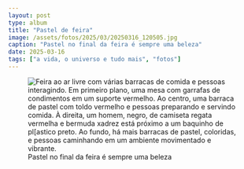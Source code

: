 ```yaml
---
layout: post
type: album
title: "Pastel de feira"
image: /assets/fotos/2025/03/20250316_120505.jpg
caption: "Pastel no final da feira é sempre uma beleza"
date: 2025-03-16
tags: ["a vida, o universo e tudo mais", "fotos"]
---
```

<figure class="foto-post">
    <img src="{{ site.baseurl }}/assets/fotos/2025/03/20250316_120505.jpg" alt="Feira ao ar livre com várias barracas de comida e pessoas interagindo. Em primeiro plano, uma mesa com garrafas de condimentos em um suporte vermelho. Ao centro, uma barraca de pastel com toldo vermelho e pessoas preparando e servindo comida. À direita, um homem, negro, de camiseta regata vermelha e bermuda xadrez está próximo a um baquinho de pl[astico preto. Ao fundo, há mais barracas de pastel, coloridas, e pessoas caminhando em um ambiente movimentado e vibrante." title="Barraca de pastel">
    <figcaption>Pastel no final da feira é sempre uma beleza</figcaption>
 </figure>
